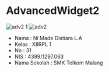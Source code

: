 # AdvancedWidget2


![adv2 1](https://cloud.githubusercontent.com/assets/22110622/18747963/3c02f78e-80fa-11e6-9816-36a5d3e56c36.png)
![adv2](https://cloud.githubusercontent.com/assets/22110622/18747962/3be67f14-80fa-11e6-84b4-957d08895f01.png)


* Nama : Ni Made Distiara L.A
* Kelas : XIIRPL 1
* No : 31
* NIS : 4399/1297.063
* Nama Sekolah : SMK Telkom Malang
